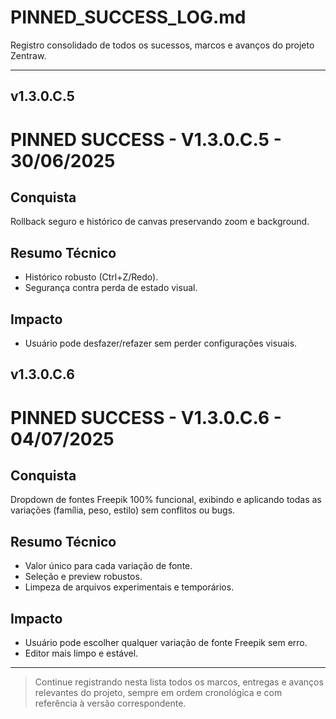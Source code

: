 # PINNED_SUCCESS_LOG.md

Registro consolidado de todos os sucessos, marcos e avanços do projeto Zentraw.

---

## v1.3.0.C.5

# PINNED SUCCESS - V1.3.0.C.5 - 30/06/2025

## Conquista

Rollback seguro e histórico de canvas preservando zoom e background.

## Resumo Técnico

- Histórico robusto (Ctrl+Z/Redo).
- Segurança contra perda de estado visual.

## Impacto

- Usuário pode desfazer/refazer sem perder configurações visuais.

## v1.3.0.C.6

# PINNED SUCCESS - V1.3.0.C.6 - 04/07/2025

## Conquista

Dropdown de fontes Freepik 100% funcional, exibindo e aplicando todas as variações (família, peso, estilo) sem conflitos ou bugs.

## Resumo Técnico

- Valor único para cada variação de fonte.
- Seleção e preview robustos.
- Limpeza de arquivos experimentais e temporários.

## Impacto

- Usuário pode escolher qualquer variação de fonte Freepik sem erro.
- Editor mais limpo e estável.

---

> Continue registrando nesta lista todos os marcos, entregas e avanços relevantes do projeto, sempre em ordem cronológica e com referência à versão correspondente.
